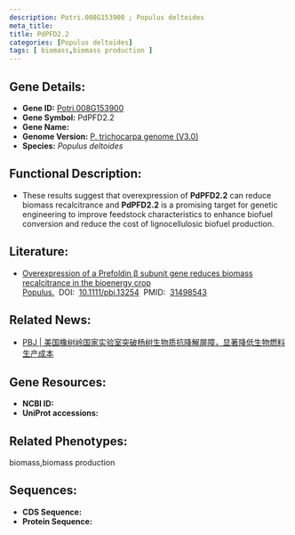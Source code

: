 ```yaml
---
description: Potri.008G153900 ; Populus deltoides
meta_title:
title: PdPFD2.2
categories: [Populus deltoides]
tags: [ biomass,biomass production ]
---
```


## Gene Details:
- **Gene ID:**	[Potri.008G153900]()
- **Gene Symbol:** PdPFD2.2
- **Gene Name:** 
- **Genome Version:** [P. trichocarpa genome (V3.0)]()
- **Species:** *Populus deltoides*

## Functional Description:
   - These results suggest that overexpression of **PdPFD2.2** can reduce biomass recalcitrance and **PdPFD2.2** is a promising target for genetic engineering to improve feedstock characteristics to enhance biofuel conversion and reduce the cost of lignocellulosic biofuel production.

## Literature:
   - [Overexpression of a Prefoldin β subunit gene reduces biomass recalcitrance in the bioenergy crop Populus.]( https://onlinelibrary.wiley.com/doi/10.1111/pbi.13254)&nbsp;&nbsp;DOI:&nbsp;&nbsp;[10.1111/pbi.13254](https://onlinelibrary.wiley.com/doi/10.1111/pbi.13254)&nbsp;&nbsp;PMID:&nbsp;&nbsp;[31498543](https://pubmed.ncbi.nlm.nih.gov/31498543/)

## Related News:
   - [PBJ | 美国橡树岭国家实验室突破杨树生物质抗降解屏障，显著降低生物燃料生产成本](https://mp.weixin.qq.com/s?__biz=Mzg3MDEwNDEyMg==&mid=2247485713&idx=1&sn=238ad82841d5d25e9c020ea0afb199fa&chksm=ce93a444f9e42d52c927f91cd7307f27d59f8755fb389999194a514633d16a42d83aae7e203d&scene=27#wechat_redirect)

## Gene Resources:
- **NCBI ID:** [](https://www.ncbi.nlm.nih.gov/gene/?term=)
- **UniProt accessions:** [](https://www.uniprot.org/uniprotkb//entry)

## Related Phenotypes:
biomass,biomass production

## Sequences:
- **CDS Sequence:**
- **Protein Sequence:**
